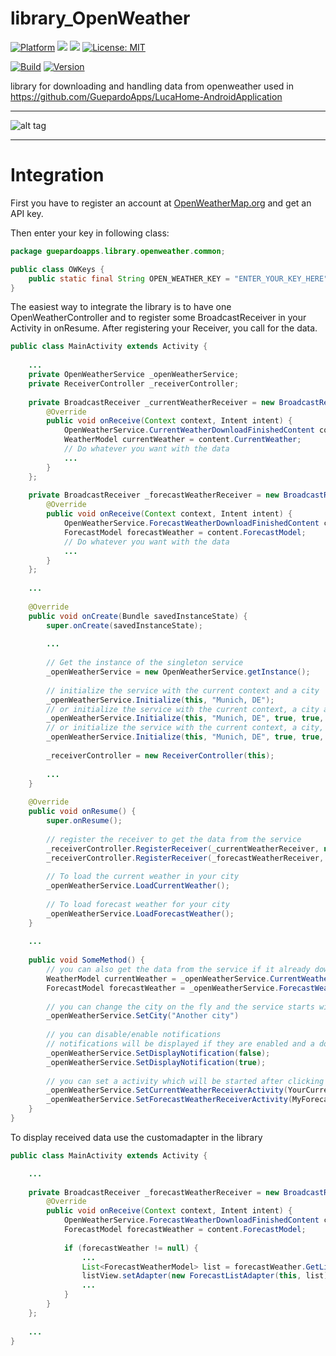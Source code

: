# library_OpenWeather

[![Platform](https://img.shields.io/badge/platform-Android-blue.svg)](https://www.android.com)
<a target="_blank" href="https://www.paypal.me/GuepardoApps" title="Donate using PayPal"><img src="https://img.shields.io/badge/paypal-donate-blue.svg" /></a>
<a target="_blank" href="https://android-arsenal.com/api?level=21" title="API21+"><img src="https://img.shields.io/badge/API-21+-blue.svg" /></a>
[![License: MIT](https://img.shields.io/badge/License-MIT-blue.svg)](https://opensource.org/licenses/MIT)

[![Build](https://img.shields.io/badge/build-passing-green.svg)](https://github.com/GuepardoApps/library_OpenWeather)
[![Version](https://img.shields.io/badge/version-v0.11.6.171101-blue.svg)](https://github.com/GuepardoApps/library_OpenWeather)

library for downloading and handling data from openweather
used in https://github.com/GuepardoApps/LucaHome-AndroidApplication

---

![alt tag](https://github.com/GuepardoApps/library_OpenWeather/blob/master/screenshots/example_usage.png)

---

# Integration

First you have to register an account at [OpenWeatherMap.org](http://www.openweathermap.org/) and get an API key.

Then enter your key in following class:

```java
package guepardoapps.library.openweather.common;

public class OWKeys {
	public static final String OPEN_WEATHER_KEY = "ENTER_YOUR_KEY_HERE";
}
```

The easiest way to integrate the library is to have one OpenWeatherController and to register some BroadcastReceiver in your Activity in onResume.
After registering your Receiver, you call for the data.

```java
public class MainActivity extends Activity {
	
	...
	private OpenWeatherService _openWeatherService;
	private ReceiverController _receiverController;
	
	private BroadcastReceiver _currentWeatherReceiver = new BroadcastReceiver() {
		@Override
		public void onReceive(Context context, Intent intent) {
            OpenWeatherService.CurrentWeatherDownloadFinishedContent content = (OpenWeatherService.CurrentWeatherDownloadFinishedContent) intent.getSerializableExtra(OpenWeatherService.CurrentWeatherDownloadFinishedBundle);
			WeatherModel currentWeather = content.CurrentWeather;
			// Do whatever you want with the data
			...
		}
	};
	
	private BroadcastReceiver _forecastWeatherReceiver = new BroadcastReceiver() {
		@Override
		public void onReceive(Context context, Intent intent) {
			OpenWeatherService.ForecastWeatherDownloadFinishedContent content = (OpenWeatherService.ForecastWeatherDownloadFinishedContent) intent.getSerializableExtra(OpenWeatherService.ForecastWeatherDownloadFinishedBundle);
			ForecastModel forecastWeather = content.ForecastModel;
			// Do whatever you want with the data
			...
		}
	};
	
	...
	
	@Override
	public void onCreate(Bundle savedInstanceState) {
		super.onCreate(savedInstanceState);
		
		...
		
		// Get the instance of the singleton service
		_openWeatherService = new OpenWeatherService.getInstance();
		
		// initialize the service with the current context and a city
		_openWeatherService.Initialize(this, "Munich, DE");
		// or initialize the service with the current context, a city and the enable/disable for notifications, changing the launcher wallpaper and enable for automatic data reload and timeout (in ms)
		_openWeatherService.Initialize(this, "Munich, DE", true, true, true, true, 5 * 60 * 1000);
		// or initialize the service with the current context, a city, the enable/disable for notifications and activities which will be started after clicking on the notifications
		_openWeatherService.Initialize(this, "Munich, DE", true, true, YourCurrentWeatherActiviy.class, MyForecastActiviy.class, true, true, 5 * 60 * 1000);
		
		_receiverController = new ReceiverController(this);
		
		...
	}
	
	@Override
	public void onResume() {
		super.onResume();
		
		// register the receiver to get the data from the service
		_receiverController.RegisterReceiver(_currentWeatherReceiver, new String[]{OpenWeatherService.CurrentWeatherDownloadFinishedBroadcast});
		_receiverController.RegisterReceiver(_forecastWeatherReceiver, new String[]{OpenWeatherService.ForecastWeatherDownloadFinishedBroadcast});
        
		// To load the current weather in your city
		_openWeatherService.LoadCurrentWeather();
		
		// To load forecast weather for your city
		_openWeatherService.LoadForecastWeather();
	}
	
	...
	
	public void SomeMethod() {
		// you can also get the data from the service if it already downloaded it
		WeatherModel currentWeather = _openWeatherService.CurrentWeather()
		ForecastModel forecastWeather = _openWeatherService.ForecastWeather()
		
		// you can change the city on the fly and the service starts with the download for the city as it was set
		_openWeatherService.SetCity("Another city")
		
		// you can disable/enable notifications
		// notifications will be displayed if they are enabled and a download was finished
		_openWeatherService.SetDisplayNotification(false);
		_openWeatherService.SetDisplayNotification(true);
		
		// you can set a activity which will be started after clicking on a notifications
		_openWeatherService.SetCurrentWeatherReceiverActivity(YourCurrentWeatherActiviy.class);
		_openWeatherService.SetForecastWeatherReceiverActivity(MyForecastActiviy.class);
	}
}
```

To display received data use the customadapter in the library

```java
public class MainActivity extends Activity {

	...
	
	private BroadcastReceiver _forecastWeatherReceiver = new BroadcastReceiver() {
		@Override
		public void onReceive(Context context, Intent intent) {
			OpenWeatherService.ForecastWeatherDownloadFinishedContent content = (OpenWeatherService.ForecastWeatherDownloadFinishedContent) intent.getSerializableExtra(OpenWeatherService.ForecastWeatherDownloadFinishedBundle);
			ForecastModel forecastWeather = content.ForecastModel;
			
			if (forecastWeather != null) {
				...
				List<ForecastWeatherModel> list = forecastWeather.GetList();
				listView.setAdapter(new ForecastListAdapter(this, list));
				...
			}
		}
	};
	
	...
}
```

